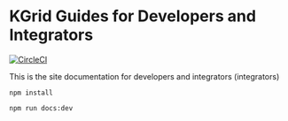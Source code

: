 # KGrid Guides for Developers and Integrators

[![CircleCI](https://circleci.com/gh/kgrid-objects/ipp-collection.svg?style=svg)](https://circleci.com/gh/kgrid-objects/ipp-collection)

This is the site documentation for developers and integrators (integrators)



```
npm install
```


```
npm run docs:dev
```